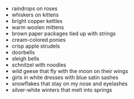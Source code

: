 * raindrops on roses
* whiskers on kittens
* bright copper kettles
* warm woolen mittens
* brown paper packages tied up with strings
* cream-colored ponies
* crisp apple strudels
* doorbells
* sleigh bells
* schnitzel with noodles
* wild geese that fly with the moon on their wings
* girls in white dresses with blue satin sashes
* snowflakes that stay on my nose and eyelashes
* silver-white winters that melt into springs
